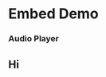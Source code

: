 <!DOCTYPE html>
<html lang="en">

<head>
  <meta charset="UTF-8">
  <meta http-equiv="X-UA-Compatible" content="IE=edge">
  <meta name="viewport" content="width=device-width, initial-scale=1.0">
  <title>Demo</title>
  <link rel="stylesheet" href="./demo-page/template.css">
  <link rel="stylesheet" href="./main/template.css">
</head>

<body>
  <h1 class="page-header">Embed Demo</h1>

  <section class="card">
    <h3>Audio Player</h3>
    <div id="audio-player"></div>
  </section>

  <script src="https://player.3qsdn.com/js3q.latest.js"></script>
  <script>
    const audioPlayer = new js3q({
      dataid: '7a651a31-7390-11ea-97a4-002590c750be',
      container: 'audio-player',
      skin: 'local',
      template: {
        htmlFile: './audio/template.html',
        cssFile: './audio/template.css'
      }
    });
  </script>
</body>

</html>

## Hi

<div id="player"></div>

<script src="https://player.3qsdn.com/js3q.latest.js"></script>
<script>
  const player = new js3q({
    container: 'player',
    dataid: 'c3eaa1e0-c608-11ea-b206-0cc47a188158'
  });
</script>
